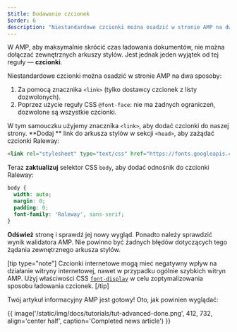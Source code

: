 ```yaml
---
$title: Dodawanie czcionek
$order: 6
description: "Niestandardowe czcionki można osadzić w stronie AMP na dwa sposoby: 1. Za pomocą znacznika <link>: tylko czcionki z listy dozwolonych dostawców czcionek. 2. Poprzez użycie ..."
---
```


W AMP, aby maksymalnie skrócić czas ładowania dokumentów, nie można dołączać zewnętrznych arkuszy stylów. Jest jednak jeden wyjątek od tej reguły — **czcionki**.

Niestandardowe czcionki można osadzić w stronie AMP na dwa sposoby:

1. Za pomocą znacznika `<link>` (tylko dostawcy czcionek z listy dozwolonych).
2. Poprzez użycie reguły CSS `@font-face`: nie ma żadnych ograniczeń, dozwolone są wszystkie czcionki.

W tym samouczku użyjemy znacznika `<link>`, aby dodać czcionki do naszej strony. **Dodaj ** link do arkusza stylów w sekcji `<head>`, aby zażądać czcionki Raleway:

```html
<link rel="stylesheet" type="text/css" href="https://fonts.googleapis.com/css?family=Raleway">
```

Teraz **zaktualizuj** selektor CSS `body`, aby dodać odnośnik do czcionki Raleway:

```css
body {
  width: auto;
  margin: 0;
  padding: 0;
  font-family: 'Raleway', sans-serif;
}
```

**Odśwież** stronę i sprawdź jej nowy wygląd. Ponadto należy sprawdzić wynik walidatora AMP. Nie powinno być żadnych błędów dotyczących tego żądania zewnętrznego arkusza stylów.

[tip type="note"] Czcionki internetowe mogą mieć negatywny wpływ na działanie witryny internetowej, nawet w przypadku ogólnie szybkich witryn AMP. Użyj właściwości CSS [`font-display`](https://developer.mozilla.org/en-US/docs/Web/CSS/@font-face/font-display) w celu zoptymalizowania sposobu ładowania czcionek. [/tip]

Twój artykuł informacyjny AMP jest gotowy! Oto, jak powinien wyglądać:

{{ image('/static/img/docs/tutorials/tut-advanced-done.png', 412, 732, align='center half', caption='Completed news article') }}
